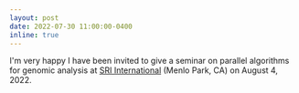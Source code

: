 ```yaml
---
layout: post
date: 2022-07-30 11:00:00-0400
inline: true
---
```


I'm very happy I have been invited to give a seminar on parallel algorithms for genomic analysis at [SRI International](https://www.sri.com/) (Menlo Park, CA) on August 4, 2022.

